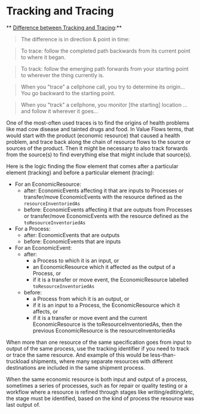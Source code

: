 # Tracking and Tracing

** [Difference between Tracking and Tracing](http://ell.stackexchange.com/questions/34391/difference-between-track-and-trace):**

> The difference is in direction & point in time:

> To trace: follow the completed path backwards from its current point to where it began.

> To track: follow the emerging path forwards from your starting point to wherever the thing currently is.

> When you "trace" a cellphone call, you try to determine its origin... You go backward to the starting point.

> When you "track" a cellphone, you monitor [the starting] location ... and follow it wherever it goes...

One of the most-often used traces is to find the origins of health problems like mad cow disease and tainted drugs and food. In Value Flows terms, that would start with the product (economic resource) that caused a health problem, and trace back along the chain of resource flows to the source or sources of the product.  Then it might be necessary to also track forwards from the source(s) to find everything else that might include that source(s).

Here is the logic finding the flow element that comes after a particular element (tracking) and before a particular element (tracing):

* For an EconomicResource:
    * after: EconomicEvents affecting it that are inputs to Processes or transfer/move EconomicEvents with the resource defined as the `resourceInventoriedAs`
    * before: EconomicEvents affecting it that are outputs from Processes or transfer/move EconomicEvents with the resource defined as the `toResourceInventoriedAs`
* For a Process:
    * after: EconomicEvents that are outputs
    * before: EconomicEvents that are inputs
* For an EconomicEvent:
    * after: 
        * a Process to which it is an input, or
        * an EconomicResource which it affected as the output of a Process, or
        * if it is a transfer or move event, the EconomicResource labelled `toResourceInventoriedAs`
    * before:
        * a Process from which it is an output, or
        * if it is an input to a Process, the EconomicResource which it affects, or
        * if it is a transfer or move event and the current EconomicResource is the toResourceInventoriedAs, then the previous EconomicResource is the resourceInventoriedAs

When more than one resource of the same specification goes from input to output of the same process, use the tracking identifier if you need to track or trace the same resource. And example of this would be less-than-truckload shipments, where many separate resources with different destinations are included in the same shipment process.

When the same economic resource is both input and output of a process, sometimes a series of processes, such as for repair or quality testing or a workflow where a resource is refined through stages like writing/editing/etc, the stage must be identified, based on the kind of process the resource was last output of.
